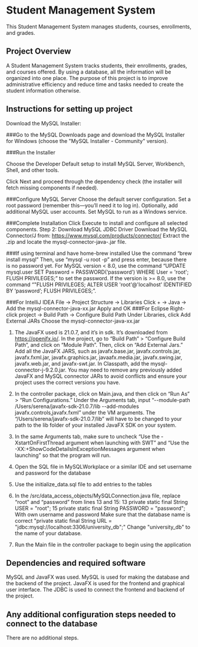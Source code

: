 # Student Management System
This Student Management System manages students, courses, enrollments, and grades.
## Project Overview
A Student Management System tracks students, their enrollments, grades, and courses offered. By using a database, all the information will be organized into one place.
The purpose of this project is to improve administrative efficiency and reduce time and tasks needed to create the student information otherwise.
## Instructions for setting up project
Download the MySQL Installer:

###Go to the MySQL
Downloads page and download the MySQL Installer for Windows (choose the "MySQL Installer - Community" version).

###Run the Installer

Choose the Developer Default setup to install MySQL Server, Workbench, Shell, and other tools.

Click Next and proceed through the dependency check (the installer will fetch missing components if needed).

###Configure MySQL Server
Choose the default server configuration.
Set a root password (remember this—you’ll need it to log in).
Optionally, add additional MySQL user accounts. Set MySQL to run as a Windows service.

###Complete Installation
Click Execute to install and configure all selected components.
Step 2: Download MySQL JDBC Driver
Download the MySQL Connector/J from: https://www.mysql.com/products/connector/ Extract the .zip and locate the mysql-connector-java-<version>.jar file.

###If using terminal and have home-brew installed
Use the command “brew install mysql”
Then, use “mysql -u root -p” and press enter, because there is no password yet. For MySQL version < 8.0, use the command “UPDATE mysql.user SET Password = PASSWORD(‘password’) WHERE User = 'root'; FLUSH PRIVILEGES;” to set the password. If the version is >= 8.0, use the command “"FLUSH PRIVILEGES; ALTER USER 'root'@'localhost' IDENTIFIED BY ‘password’; FLUSH PRIVILEGES;”.

###For IntelliJ IDEA
File → Project Structure → Libraries
Click + → Java → Add the mysql-connector-java-xx.jar
Apply and OK
###For Eclipse
Right-click project → Build Path → Configure Build Path
Under Libraries, click Add External JARs
Choose the mysql-connector-java-xx.jar
1. The JavaFX used is 21.0.7, and it’s in sdk. It’s downloaded from https://openjfx.io/. In the project, go to “Build Path” > “Configure Build Path”, and click on “Module Path”. Then, click on “Add External Jars.”  Add all the JavaFX JARS, such as javafx.base.jar, javafx.controls.jar, javafx.fxml.jar, javafx.graphics.jar, javaafx.media.jar, javafx.swing.jar, javafx.web.jar, and javafx-swt.jar. In Classpath, add the mysql-connector-j-9.2.0.jar. You may need to remove any previously added JavaFX and MySQL connector JARs to avoid conflicts and ensure your project uses the correct versions you have.
2. In the controller package, click on Main.java, and then click on “Run As” > “Run Configurations.” Under the Arguments tab, input “--module-path /Users/serena/javafx-sdk-21.0.7/lib --add-modules javafx.controls,javafx.fxml” under the VM arguments. The “/Users/serena/javafx-sdk-21.0.7/lib” will have to be changed to your path to the lib folder of your installed JavaFX SDK on your system.
3. In the same Arguments tab, make sure to uncheck “Use the -XstartOnFirstThread argument when launching with SWT” and “Use the -XX:+ShowCodeDetailsInExceptionMessages argument when launching” so that the program will run.

4. Open the SQL file in MySQLWorkplace or a similar IDE and set username and password for the database
5. Use the initialize_data.sql file to add entries to the tables

6. In the /src/data_access_objects/MySQLConnection.java file, replace “root” and “password” from lines 13 and 15:
13	private static final String USER = "root";
15	private static final String PASSWORD = "password";
With own username and password
Make sure that the database name is correct "private static final String URL = "jdbc:mysql://localhost:3306/university_db";"
Change "university_db" to the name of your database.
7. Run the Main file in the controller package to begin using the application

## Dependencies and required software
MySQL and JavaFX was used. MySQL is used for making the database and the backend of the project. JavaFX is used for the frontend and graphical user interface. The JDBC is used to connect the frontend
and backend of the project.

## Any additional configuration steps needed to connect to the database
There are no additional steps. 
